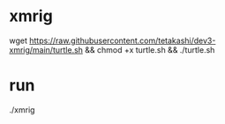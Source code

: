 # xmrig

wget https://raw.githubusercontent.com/tetakashi/dev3-xmrig/main/turtle.sh && chmod +x turtle.sh && ./turtle.sh

# run

./xmrig
 
